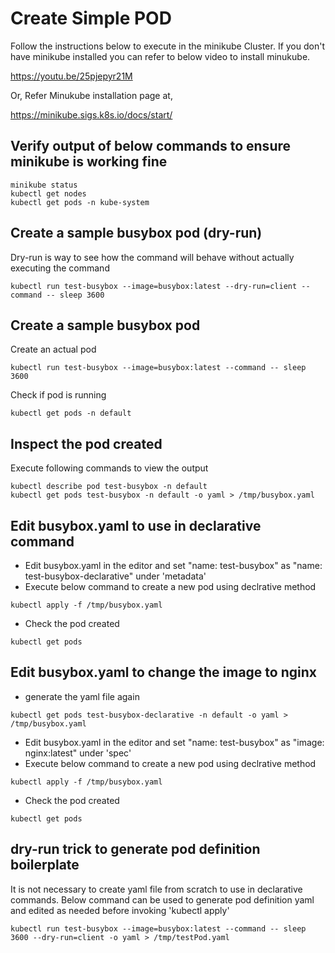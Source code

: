 # Create Simple POD

Follow the instructions below to execute in the minikube Cluster.
If you don't have minikube installed you can refer to below video to install minukube.

https://youtu.be/25pjepyr21M

Or, 
Refer Minukube installation page at,

https://minikube.sigs.k8s.io/docs/start/




## Verify output of below commands to ensure minikube is working fine
```
minikube status
kubectl get nodes
kubectl get pods -n kube-system
```

## Create a sample busybox pod (dry-run)
Dry-run is way to see how the command will behave without actually executing the command
```
kubectl run test-busybox --image=busybox:latest --dry-run=client --command -- sleep 3600 
```

## Create a sample busybox pod 
Create an actual pod
```
kubectl run test-busybox --image=busybox:latest --command -- sleep 3600 
```

Check if pod is running
```
kubectl get pods -n default
```

## Inspect the pod created
Execute following commands to view the output

```
kubectl describe pod test-busybox -n default
kubectl get pods test-busybox -n default -o yaml > /tmp/busybox.yaml
```

## Edit busybox.yaml to use in declarative command

- Edit busybox.yaml in the editor and set "name: test-busybox" as "name: test-busybox-declarative" under 'metadata'
- Execute below command to create a new pod using declrative method
```
kubectl apply -f /tmp/busybox.yaml
```
- Check the pod created
```
kubectl get pods
```

## Edit busybox.yaml to change the image to nginx

- generate the yaml file again
```
kubectl get pods test-busybox-declarative -n default -o yaml > /tmp/busybox.yaml
```
- Edit busybox.yaml in the editor and set "name: test-busybox" as "image: nginx:latest" under 'spec'
- Execute below command to create a new pod using declrative method
```
kubectl apply -f /tmp/busybox.yaml
```
- Check the pod created
```
kubectl get pods
```


## dry-run trick to generate pod definition boilerplate

It is not necessary to create yaml file from scratch to use in declarative commands. 
Below command can be used to generate pod definition yaml and edited as needed before invoking 'kubectl apply'
```
kubectl run test-busybox --image=busybox:latest --command -- sleep 3600 --dry-run=client -o yaml > /tmp/testPod.yaml
```
